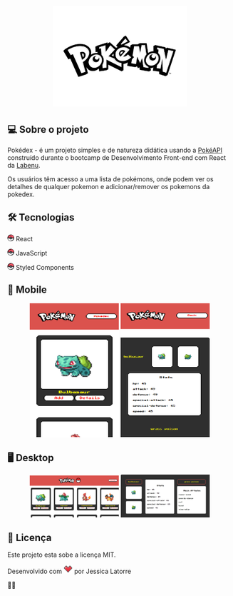 <h1 align="center">
    <img alt="PokemonLogo" src="src/assets/images/pokemonLogo.png" width="300px"/>
</h1>

## 💻 Sobre o projeto
 Pokédex - é um projeto simples e de natureza didática usando a <a href="https://pokeapi.co/">PokéAPI</a> construído durante o bootcamp de Desenvolvimento Front-end com React da <a href="http://www.labenu.com.br/">Labenu</a>.
 
Os usuários têm acesso a uma lista de pokémons, onde podem ver os detalhes de qualquer pokemon e adicionar/remover os pokemons da pokedex.

## 🛠 Tecnologias

<p><img src="src/assets/images/pokebola.png" width="15px"/> React</p>
<p><img src="src/assets/images/pokebola.png" width="15px"/> JavaScript</p>
<p><img src="src/assets/images/pokebola.png" width="15px"/> Styled Components</p>

## 📱 Mobile

<p align="center">
  <img alt="pokedex HomeMobile" title="pokedex HomeMobile" src="src/assets/images/home-mobile.png" width="200px" height="300px">

  <img alt="pokedex DetailsMobile" title="pokedex DetailsMobile" src="src/assets/images/details-mobile.png" width="200px" height="300px">
</p>

## 🖥 Desktop

<p align="center">
  <img alt="pokedex HomeDesktop" title="pokedex HomeDesktop" src="src/assets/images/home-desktop.png" width="200px">

  <img alt="pokedex DetailsDesktop" title="pokedex DetailsDesktop" src="src/assets/images/details-desktop.png" width="200px">
</p>

## 📝 Licença

Este projeto esta sobe a licença MIT.
<p>Desenvolvido com <img alt="coracao" tittle="coracao" src="src/assets/images/coracao.png" width="20px"/> por Jessica Latorre</p> 👋🏽 


